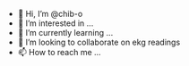 - 👋 Hi, I’m @chib-o
- 👀 I’m interested in ...
- 🌱 I’m currently learning ...
- 💞️ I’m looking to collaborate on ekg readings
- 📫 How to reach me ...

<!---
chib-o/chib-o is a ✨ special ✨ repository because its `README.md` (this file) appears on your GitHub profile.
You can click the Preview link to take a look at your changes.
--->
